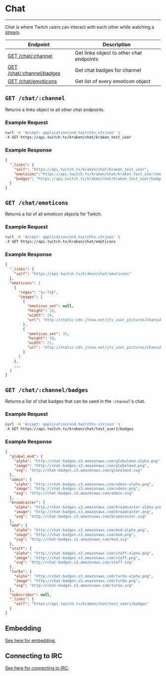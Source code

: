 # Chat

***

Chat is where Twitch users can interact with each other while watching a [stream][streams].

[streams]: /v3_resources/streams.md

| Endpoint | Description |
| ---- | --------------- |
| [GET /chat/:channel](/v3_resources/chat.md#get-chatchannel) | Get links object to other chat endpoints |
| [GET /chat/:channel/badges](/v3_resources/chat.md#get-chatchannelbadges) | Get chat badges for channel |
| [GET /chat/emoticons](/v3_resources/chat.md#get-chatemoticons) | Get list of every emoticon object |

## `GET /chat/:channel`

Returns a links object to all other chat endpoints.

### Example Request

```bash
curl -H 'Accept: application/vnd.twitchtv.v3+json' \
-X GET https://api.twitch.tv/kraken/chat/kraken_test_user
```

### Example Response

```json
{
  "_links": {
    "self": "https://api.twitch.tv/kraken/chat/kraken_test_user",
    "emoticons":"https://api.twitch.tv/kraken/chat/kraken_test_user/emoticons",
    "badges": "https://api.twitch.tv/kraken/chat/kraken_test_user/badges"
  }
}
```

## `GET /chat/emoticons`

Returns a list of all emoticon objects for Twitch.

### Example Request

```bash
curl -H 'Accept: application/vnd.twitchtv.v3+json' \
-X GET https://api.twitch.tv/kraken/chat/emoticons
```

### Example Response

```json
{
  "_links": {
    "self": "https://api.twitch.tv/kraken/chat/emoticons"
  },
  "emoticons": [
    {
      "regex": "\:-?\(",
      "images": [
        {
          "emoticon_set": null,
          "height": 18,
          "width": 24,
          "url": "http://static-cdn.jtvnw.net/jtv_user_pictures/chansub-global-emoticon-d570c4b3b8d8fc4d-24x18.png"
        },
        {
          "emoticon_set": 33,
          "height": 18,
          "width": 21,
          "url": "http://static-cdn.jtvnw.net/jtv_user_pictures/chansub-global-emoticon-c41c5c6c88f481cd-21x18.png"
        }
      ]
    },
    ...
  ]
}
```

## `GET /chat/:channel/badges`

Returns a list of chat badges that can be used in the `:channel`'s chat.

### Example Request

```bash
curl -H 'Accept: application/vnd.twitchtv.v3+json' \
-X GET https://api.twitch.tv/kraken/chat/test_user1/badges
```

### Example Response

```json
{
  "global_mod": {
    "alpha": "http://chat-badges.s3.amazonaws.com/globalmod-alpha.png",
    "image": "http://chat-badges.s3.amazonaws.com/globalmod.png",
    "svg": "http://chat-badges.s3.amazonaws.com/globalmod.svg"
  },
  "admin": {
    "alpha": "http://chat-badges.s3.amazonaws.com/admin-alpha.png",
    "image": "http://chat-badges.s3.amazonaws.com/admin.png",
    "svg": "http://chat-badges.s3.amazonaws.com/admin.svg"
  },
  "broadcaster": {
    "alpha": "http://chat-badges.s3.amazonaws.com/broadcaster-alpha.png",
    "image": "http://chat-badges.s3.amazonaws.com/broadcaster.png",
    "svg": "http://chat-badges.s3.amazonaws.com/broadcaster.svg"
  },
  "mod": {
    "alpha": "http://chat-badges.s3.amazonaws.com/mod-alpha.png",
    "image": "http://chat-badges.s3.amazonaws.com/mod.png",
    "svg": "http://chat-badges.s3.amazonaws.com/mod.svg"
  },
  "staff": {
    "alpha": "http://chat-badges.s3.amazonaws.com/staff-alpha.png",
    "image": "http://chat-badges.s3.amazonaws.com/staff.png",
    "svg": "http://chat-badges.s3.amazonaws.com/staff.svg"
  },
  "turbo": {
    "alpha": "http://chat-badges.s3.amazonaws.com/turbo-alpha.png",
    "image": "http://chat-badges.s3.amazonaws.com/turbo.png",
    "svg": "http://chat-badges.s3.amazonaws.com/turbo.svg"
  },
  "subscriber": null,
  "_links": {
    "self": "https://api.twitch.tv/kraken/chat/test_user1/badges"
  }
}
```

## Embedding

[See here for embedding.][embedding]

[embedding]: /embedding.md#embedding-streams-vods-and-chat

## Connecting to IRC

[See here for connecting to IRC.][IRC]

[IRC]: /IRC.md

